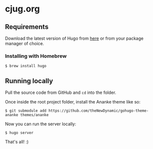 # cjug.org

## Requirements
Download the latest version of Hugo from [here](https://gohugo.io/) or from your package manager of choice.

### Installing with Homebrew
```shell
$ brew install hugo
```

## Running locally

Pull the source code from GitHub and `cd` into the folder.

Once inside the root project folder, install the Ananke theme like so:
```shell
$ git submodule add https://github.com/theNewDynamic/gohugo-theme-ananke themes/ananke
```

Now you can run the server locally:
```shell
$ hugo server
```

That's all! :)